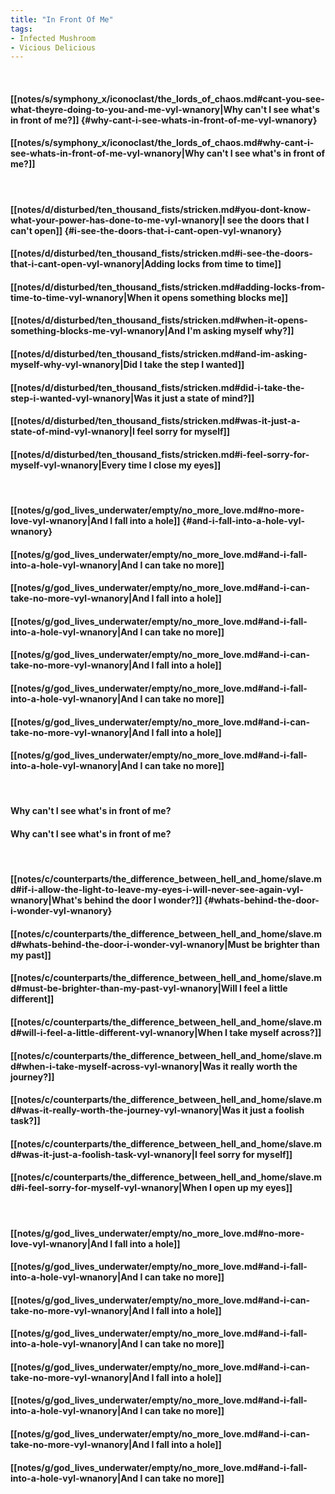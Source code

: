 ```yaml
---
title: "In Front Of Me"
tags:
- Infected Mushroom
- Vicious Delicious
---
```

&nbsp;
#### [[notes/s/symphony_x/iconoclast/the_lords_of_chaos.md#cant-you-see-what-theyre-doing-to-you-and-me-vyl-wnanory|Why can't I see what's in front of me?]] {#why-cant-i-see-whats-in-front-of-me-vyl-wnanory}
#### [[notes/s/symphony_x/iconoclast/the_lords_of_chaos.md#why-cant-i-see-whats-in-front-of-me-vyl-wnanory|Why can't I see what's in front of me?]]
&nbsp;
#### [[notes/d/disturbed/ten_thousand_fists/stricken.md#you-dont-know-what-your-power-has-done-to-me-vyl-wnanory|I see the doors that I can't open]] {#i-see-the-doors-that-i-cant-open-vyl-wnanory}
#### [[notes/d/disturbed/ten_thousand_fists/stricken.md#i-see-the-doors-that-i-cant-open-vyl-wnanory|Adding locks from time to time]]
#### [[notes/d/disturbed/ten_thousand_fists/stricken.md#adding-locks-from-time-to-time-vyl-wnanory|When it opens something blocks me]]
#### [[notes/d/disturbed/ten_thousand_fists/stricken.md#when-it-opens-something-blocks-me-vyl-wnanory|And I'm asking myself why?]]
#### [[notes/d/disturbed/ten_thousand_fists/stricken.md#and-im-asking-myself-why-vyl-wnanory|Did I take the step I wanted]]
#### [[notes/d/disturbed/ten_thousand_fists/stricken.md#did-i-take-the-step-i-wanted-vyl-wnanory|Was it just a state of mind?]]
#### [[notes/d/disturbed/ten_thousand_fists/stricken.md#was-it-just-a-state-of-mind-vyl-wnanory|I feel sorry for myself]]
#### [[notes/d/disturbed/ten_thousand_fists/stricken.md#i-feel-sorry-for-myself-vyl-wnanory|Every time I close my eyes]]
&nbsp;
#### [[notes/g/god_lives_underwater/empty/no_more_love.md#no-more-love-vyl-wnanory|And I fall into a hole]] {#and-i-fall-into-a-hole-vyl-wnanory}
#### [[notes/g/god_lives_underwater/empty/no_more_love.md#and-i-fall-into-a-hole-vyl-wnanory|And I can take no more]]
#### [[notes/g/god_lives_underwater/empty/no_more_love.md#and-i-can-take-no-more-vyl-wnanory|And I fall into a hole]]
#### [[notes/g/god_lives_underwater/empty/no_more_love.md#and-i-fall-into-a-hole-vyl-wnanory|And I can take no more]]
#### [[notes/g/god_lives_underwater/empty/no_more_love.md#and-i-can-take-no-more-vyl-wnanory|And I fall into a hole]]
#### [[notes/g/god_lives_underwater/empty/no_more_love.md#and-i-fall-into-a-hole-vyl-wnanory|And I can take no more]]
#### [[notes/g/god_lives_underwater/empty/no_more_love.md#and-i-can-take-no-more-vyl-wnanory|And I fall into a hole]]
#### [[notes/g/god_lives_underwater/empty/no_more_love.md#and-i-fall-into-a-hole-vyl-wnanory|And I can take no more]]
&nbsp;
#### Why can't I see what's in front of me?
#### Why can't I see what's in front of me?
&nbsp;
#### [[notes/c/counterparts/the_difference_between_hell_and_home/slave.md#if-i-allow-the-light-to-leave-my-eyes-i-will-never-see-again-vyl-wnanory|What's behind the door I wonder?]] {#whats-behind-the-door-i-wonder-vyl-wnanory}
#### [[notes/c/counterparts/the_difference_between_hell_and_home/slave.md#whats-behind-the-door-i-wonder-vyl-wnanory|Must be brighter than my past]]
#### [[notes/c/counterparts/the_difference_between_hell_and_home/slave.md#must-be-brighter-than-my-past-vyl-wnanory|Will I feel a little different]]
#### [[notes/c/counterparts/the_difference_between_hell_and_home/slave.md#will-i-feel-a-little-different-vyl-wnanory|When I take myself across?]]
#### [[notes/c/counterparts/the_difference_between_hell_and_home/slave.md#when-i-take-myself-across-vyl-wnanory|Was it really worth the journey?]]
#### [[notes/c/counterparts/the_difference_between_hell_and_home/slave.md#was-it-really-worth-the-journey-vyl-wnanory|Was it just a foolish task?]]
#### [[notes/c/counterparts/the_difference_between_hell_and_home/slave.md#was-it-just-a-foolish-task-vyl-wnanory|I feel sorry for myself]]
#### [[notes/c/counterparts/the_difference_between_hell_and_home/slave.md#i-feel-sorry-for-myself-vyl-wnanory|When I open up my eyes]]
&nbsp;
#### [[notes/g/god_lives_underwater/empty/no_more_love.md#no-more-love-vyl-wnanory|And I fall into a hole]]
#### [[notes/g/god_lives_underwater/empty/no_more_love.md#and-i-fall-into-a-hole-vyl-wnanory|And I can take no more]]
#### [[notes/g/god_lives_underwater/empty/no_more_love.md#and-i-can-take-no-more-vyl-wnanory|And I fall into a hole]]
#### [[notes/g/god_lives_underwater/empty/no_more_love.md#and-i-fall-into-a-hole-vyl-wnanory|And I can take no more]]
#### [[notes/g/god_lives_underwater/empty/no_more_love.md#and-i-can-take-no-more-vyl-wnanory|And I fall into a hole]]
#### [[notes/g/god_lives_underwater/empty/no_more_love.md#and-i-fall-into-a-hole-vyl-wnanory|And I can take no more]]
#### [[notes/g/god_lives_underwater/empty/no_more_love.md#and-i-can-take-no-more-vyl-wnanory|And I fall into a hole]]
#### [[notes/g/god_lives_underwater/empty/no_more_love.md#and-i-fall-into-a-hole-vyl-wnanory|And I can take no more]]
